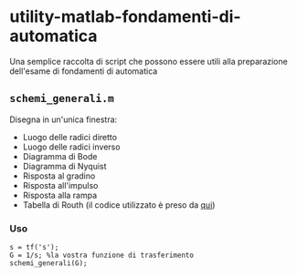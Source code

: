 # utility-matlab-fondamenti-di-automatica

Una semplice raccolta di script che possono essere utili alla preparazione dell'esame di fondamenti di automatica

## `schemi_generali.m`

Disegna in un'unica finestra:
  - Luogo delle radici diretto
  - Luogo delle radici inverso
  - Diagramma di Bode
  - Diagramma di Nyquist
  - Risposta al gradino
  - Risposta all'impulso
  - Risposta alla rampa
  - Tabella di Routh (il codice utilizzato è preso da [qui](https://it.mathworks.com/matlabcentral/fileexchange/17483-routh-hurwitz-stability-criterion))

### Uso
```
s = tf('s');
G = 1/s; %la vostra funzione di trasferimento
schemi_generali(G);
```

